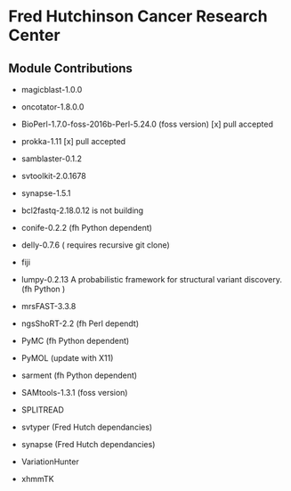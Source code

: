 # Fred Hutchinson Cancer Research Center
## Module Contributions

- magicblast-1.0.0
- oncotator-1.8.0.0
- BioPerl-1.7.0-foss-2016b-Perl-5.24.0 (foss version) [x] pull accepted
- prokka-1.11 [x] pull accepted
- samblaster-0.1.2
- svtoolkit-2.0.1678
- synapse-1.5.1

- bcl2fastq-2.18.0.12 is not building
- conife-0.2.2 (fh Python dependent)
- delly-0.7.6 ( requires recursive git clone)
- fiji
- lumpy-0.2.13 A probabilistic framework for structural variant discovery. (fh Python )
- mrsFAST-3.3.8
- ngsShoRT-2.2  (fh Perl dependt)
- PyMC (fh Python dependent)
- PyMOL (update with X11)
- sarment (fh Python dependent)
- SAMtools-1.3.1 (foss version)
- SPLITREAD
- svtyper (Fred Hutch dependancies)
- synapse (Fred Hutch dependancies)
- VariationHunter
- xhmmTK
